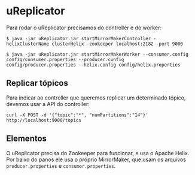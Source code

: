 # uReplicator

Para rodar o uReplicator precisamos do controller e do worker:

```
$ java -jar uReplicator.jar startMirrorMakerController -helixClusterName clusterHelix -zookeeper localhost:2182 -port 9000

$ java -jar uReplicator.jar startMirrorMakerWorker --consumer.config config/consumer.properties --producer.config config/producer.properties --helix.config config/helix.properties 
```

## Replicar tópicos
Para indicar ao controller que queremos replicar um determinado tópico, devemos usar a API do controller:
```
curl -X POST -d '{"topic":"*", "numPartitions":"14"}' http://localhost:9000/topics
```

## Elementos
O uReplicator precisa do Zookeeper para funcionar, e usa o Apache Helix. Por baixo do panos ele usa o próprio MirrorMaker, que usam os arquivos `producer.properties` e `consumer.properties`. 

